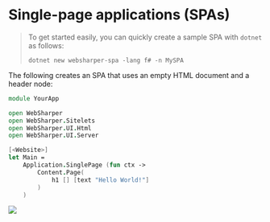 # Single-page applications \(SPAs\)

> To get started easily, you can quickly create a sample SPA with `dotnet` as follows:
>
> ```text
> dotnet new websharper-spa -lang f# -n MySPA
> ```

The following creates an SPA that uses an empty HTML document and a header node:

```fsharp
module YourApp

open WebSharper
open WebSharper.Sitelets
open WebSharper.UI.Html
open WebSharper.UI.Server

[<Website>]
let Main =
    Application.SinglePage (fun ctx ->
        Content.Page(
            h1 [] [text "Hello World!"]
        )
    )
```

[![](http://i.imgur.com/xYITvCqm.png)](http://i.imgur.com/xYITvCql.png)

